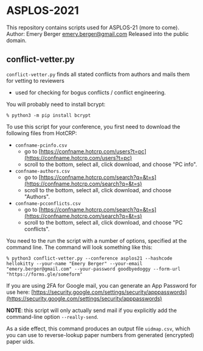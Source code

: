 # ASPLOS-2021

This repository contains scripts used for ASPLOS-21 (more to come).
Author: Emery Berger <emery.berger@gmail.com>
Released into the public domain.

## conflict-vetter.py

`conflict-vetter.py` finds all stated conflicts from authors and mails them for vetting to reviewers
  - used for checking for bogus conflicts / conflict engineering.
  

You will probably need to install bcrypt:
```
% python3 -m pip install bcrypt
```

To use this script for your conference, you first need to download the following files from HotCRP:
  - `confname-pcinfo.csv`
     - go to [https://confname.hotcrp.com/users?t=pc](https://confname.hotcrp.com/users?t=pc)
     - scroll to the bottom, select all, click download, and choose "PC info".
  - `confname-authors.csv`
     - go to [https://confname.hotcrp.com/search?q=&t=s](https://confname.hotcrp.com/search?q=&t=s)
     - scroll to the bottom, select all, click download, and choose "Authors".
  - `confname-pcconflicts.csv`
     - go to [https://confname.hotcrp.com/search?q=&t=s](https://confname.hotcrp.com/search?q=&t=s)
     - scroll to the bottom, select all, click download, and choose "PC conflicts".

You need to the run the script with a number of options, specified at the command line.
The command will look something like this:

```
% python3 conflict-vetter.py --conference asplos21 --hashcode hellokitty --your-name "Emery Berger" --your-email "emery.berger@gmail.com" --your-password goodbyedoggy --form-url "https://forms.gle/someform"
```

If you are using 2FA for Google mail, you can generate an App Password for use here: [https://security.google.com/settings/security/apppasswords](https://security.google.com/settings/security/apppasswords)

**NOTE**: this script will only actually send mail if you explicitly add the command-line option `--really-send`.

As a side effect, this command produces an output file `uidmap.csv`, which you can use to reverse-lookup
paper numbers from generated (encrypted) paper uids.
